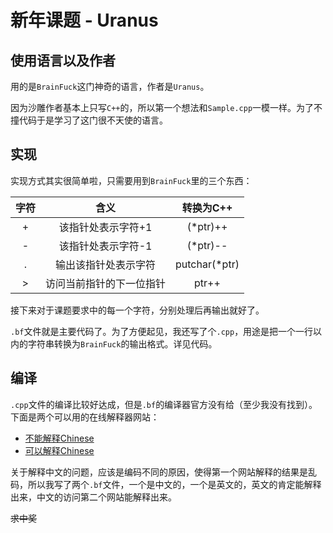 # 新年课题 - Uranus

## 使用语言以及作者

用的是`BrainFuck`这门神奇的语言，作者是`Uranus`。

因为沙雕作者基本上只写`C++`的，所以第一个想法和`Sample.cpp`一模一样。为了不撞代码于是学习了这门很不天使的语言。

## 实现

实现方式其实很简单啦，只需要用到`BrainFuck`里的三个东西：

| 字符 | 含义 | 转换为C++ |
| :--: | :--: | :--: |
| + | 该指针处表示字符+1 | (*ptr)++ |
| - | 该指针处表示字符-1 | (*ptr)-- |
| . | 输出该指针处表示字符| putchar(*ptr) |
| > | 访问当前指针的下一位指针 | ptr++ |

接下来对于课题要求中的每一个字符，分别处理后再输出就好了。

`.bf`文件就是主要代码了。为了方便起见，我还写了个`.cpp`，用途是把一个一行以内的字符串转换为`BrainFuck`的输出格式。详见代码。

## 编译

`.cpp`文件的编译比较好达成，但是`.bf`的编译器官方没有给（至少我没有找到）。下面是两个可以用的在线解释器网站：

* [不能解释Chinese](http://copy.sh/brainfuck/)
* [可以解释Chinese](https://www.splitbrain.org/services/ook)

关于解释中文的问题，应该是编码不同的原因，使得第一个网站解释的结果是乱码，所以我写了两个`.bf`文件，一个是中文的，一个是英文的，英文的肯定能解释出来，中文的访问第二个网站能解释出来。

~~求中奖~~
